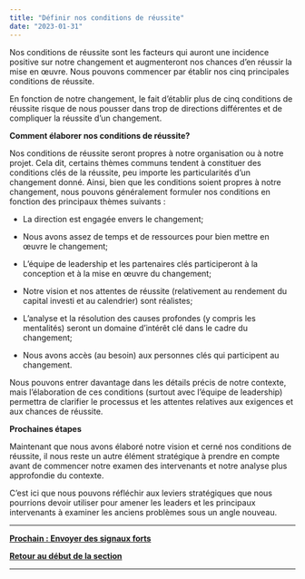 ```yaml
---
title: "Définir nos conditions de réussite"
date: "2023-01-31"
---
```


Nos conditions de réussite sont les facteurs qui auront une incidence positive sur notre changement et augmenteront nos chances d’en réussir la mise en œuvre. Nous pouvons commencer par établir nos cinq principales conditions de réussite.

En fonction de notre changement, le fait d’établir plus de cinq conditions de réussite risque de nous pousser dans trop de directions différentes et de compliquer la réussite d’un changement.

**Comment élaborer nos conditions de réussite?**

Nos conditions de réussite seront propres à notre organisation ou à notre projet. Cela dit, certains thèmes communs tendent à constituer des conditions clés de la réussite, peu importe les particularités d’un changement donné. Ainsi, bien que les conditions soient propres à notre changement, nous pouvons généralement formuler nos conditions en fonction des principaux thèmes suivants :

- La direction est engagée envers le changement;

- Nous avons assez de temps et de ressources pour bien mettre en œuvre le changement;

- L’équipe de leadership et les partenaires clés participeront à la conception et à la mise en œuvre du changement;

- Notre vision et nos attentes de réussite (relativement au rendement du capital investi et au calendrier) sont réalistes;

- L’analyse et la résolution des causes profondes (y compris les mentalités) seront un domaine d’intérêt clé dans le cadre du changement;

- Nous avons accès (au besoin) aux personnes clés qui participent au changement.

Nous pouvons entrer davantage dans les détails précis de notre contexte, mais l’élaboration de ces conditions (surtout avec l’équipe de leadership) permettra de clarifier le processus et les attentes relatives aux exigences et aux chances de réussite.

**Prochaines étapes**

Maintenant que nous avons élaboré notre vision et cerné nos conditions de réussite, il nous reste un autre élément stratégique à prendre en compte avant de commencer notre examen des intervenants et notre analyse plus approfondie du contexte.

C’est ici que nous pouvons réfléchir aux leviers stratégiques que nous pourrions devoir utiliser pour amener les leaders et les principaux intervenants à examiner les anciens problèmes sous un angle nouveau.

* * *

[******Prochain : Envoyer des signaux forts******](/framework-for-leading-change/envoyer-des-signaux-forts/)

[**Retour au début de la section**](/framework-for-leading-change/jeter-les-bases-dun-changement-reussi/)

* * *
